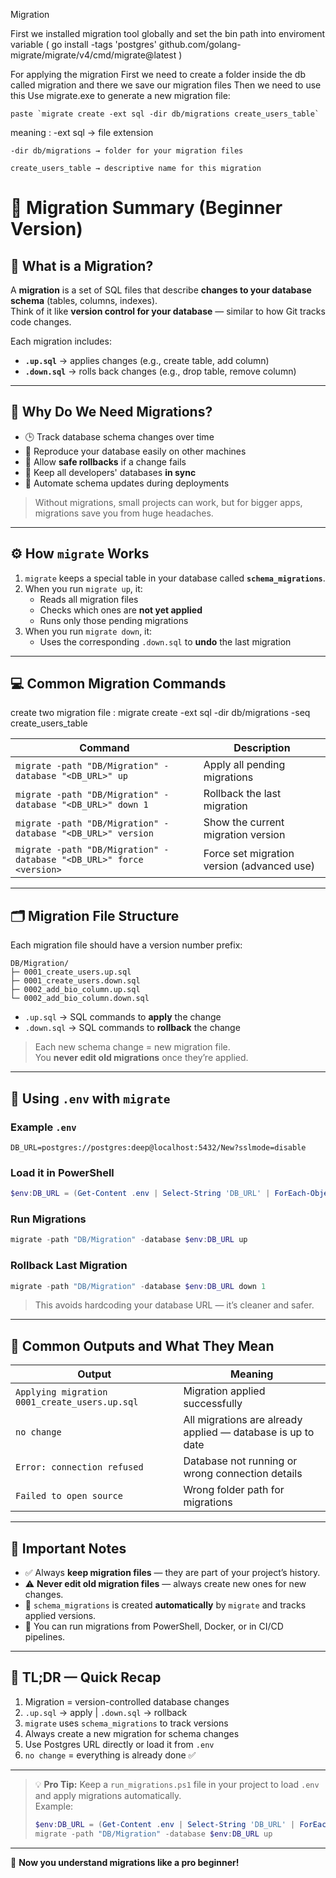 Migration

First we installed migration tool globally and set the bin path into enviroment variable
   ( go install -tags 'postgres' github.com/golang-migrate/migrate/v4/cmd/migrate@latest )

For applying the migration
  First we need to create a folder inside the db called migration and there we save our migration files
  Then we need to use this
    Use migrate.exe to generate a new migration file:
    
    paste `migrate create -ext sql -dir db/migrations create_users_table`

 meaning :
    -ext sql → file extension

    -dir db/migrations → folder for your migration files

    create_users_table → descriptive name for this migration    





# 🧩 Migration Summary (Beginner Version)

## 🚀 What is a Migration?

A **migration** is a set of SQL files that describe **changes to your database schema** (tables, columns, indexes).  
Think of it like **version control for your database** — similar to how Git tracks code changes.

Each migration includes:

- **`.up.sql`** → applies changes (e.g., create table, add column)
- **`.down.sql`** → rolls back changes (e.g., drop table, remove column)

---

## 🎯 Why Do We Need Migrations?

- 🕒 Track database schema changes over time  
- 🔁 Reproduce your database easily on other machines  
- 🧱 Allow **safe rollbacks** if a change fails  
- 👥 Keep all developers' databases **in sync**  
- 🚀 Automate schema updates during deployments  

> Without migrations, small projects can work, but for bigger apps, migrations save you from huge headaches.

---

## ⚙️ How `migrate` Works

1. `migrate` keeps a special table in your database called **`schema_migrations`**.
2. When you run `migrate up`, it:
   - Reads all migration files
   - Checks which ones are **not yet applied**
   - Runs only those pending migrations
3. When you run `migrate down`, it:
   - Uses the corresponding `.down.sql` to **undo** the last migration

---

## 💻 Common Migration Commands

create two migration file : migrate create -ext sql -dir db/migrations -seq create_users_table


| Command | Description |
|----------|--------------|
| `migrate -path "DB/Migration" -database "<DB_URL>" up` | Apply all pending migrations |
| `migrate -path "DB/Migration" -database "<DB_URL>" down 1` | Rollback the last migration |
| `migrate -path "DB/Migration" -database "<DB_URL>" version` | Show the current migration version |
| `migrate -path "DB/Migration" -database "<DB_URL>" force <version>` | Force set migration version (advanced use) |

---

## 🗂️ Migration File Structure

Each migration file should have a version number prefix:

```
DB/Migration/
├─ 0001_create_users.up.sql
├─ 0001_create_users.down.sql
├─ 0002_add_bio_column.up.sql
└─ 0002_add_bio_column.down.sql
```

- `.up.sql` → SQL commands to **apply** the change  
- `.down.sql` → SQL commands to **rollback** the change  

> Each new schema change = new migration file.  
> You **never edit old migrations** once they’re applied.

---

## 🔐 Using `.env` with `migrate`

### Example `.env`
```env
DB_URL=postgres://postgres:deep@localhost:5432/New?sslmode=disable
```

### Load it in PowerShell
```powershell
$env:DB_URL = (Get-Content .env | Select-String 'DB_URL' | ForEach-Object { $_ -replace 'DB_URL=', '' })
```

### Run Migrations
```powershell
migrate -path "DB/Migration" -database $env:DB_URL up
```

### Rollback Last Migration
```powershell
migrate -path "DB/Migration" -database $env:DB_URL down 1
```

> This avoids hardcoding your database URL — it’s cleaner and safer.

---

## 📜 Common Outputs and What They Mean

| Output | Meaning |
|---------|----------|
| `Applying migration 0001_create_users.up.sql` | Migration applied successfully |
| `no change` | All migrations are already applied — database is up to date |
| `Error: connection refused` | Database not running or wrong connection details |
| `Failed to open source` | Wrong folder path for migrations |

---

## 🧠 Important Notes

- ✅ Always **keep migration files** — they are part of your project’s history.  
- ⚠️ **Never edit old migration files** — always create new ones for new changes.  
- 📄 `schema_migrations` is created **automatically** by `migrate` and tracks applied versions.  
- 🧩 You can run migrations from PowerShell, Docker, or in CI/CD pipelines.

---

## 🏁 TL;DR — Quick Recap

1. Migration = version-controlled database changes  
2. `.up.sql` → apply | `.down.sql` → rollback  
3. `migrate` uses `schema_migrations` to track versions  
4. Always create a new migration for schema changes  
5. Use Postgres URL directly or load it from `.env`  
6. `no change` = everything is already done ✅  

---

> 💡 **Pro Tip:** Keep a `run_migrations.ps1` file in your project to load `.env` and apply migrations automatically.  
> Example:
> ```powershell
> $env:DB_URL = (Get-Content .env | Select-String 'DB_URL' | ForEach-Object { $_ -replace 'DB_URL=', '' })
> migrate -path "DB/Migration" -database $env:DB_URL up
> ```

---

🧰 **Now you understand migrations like a pro beginner!**
